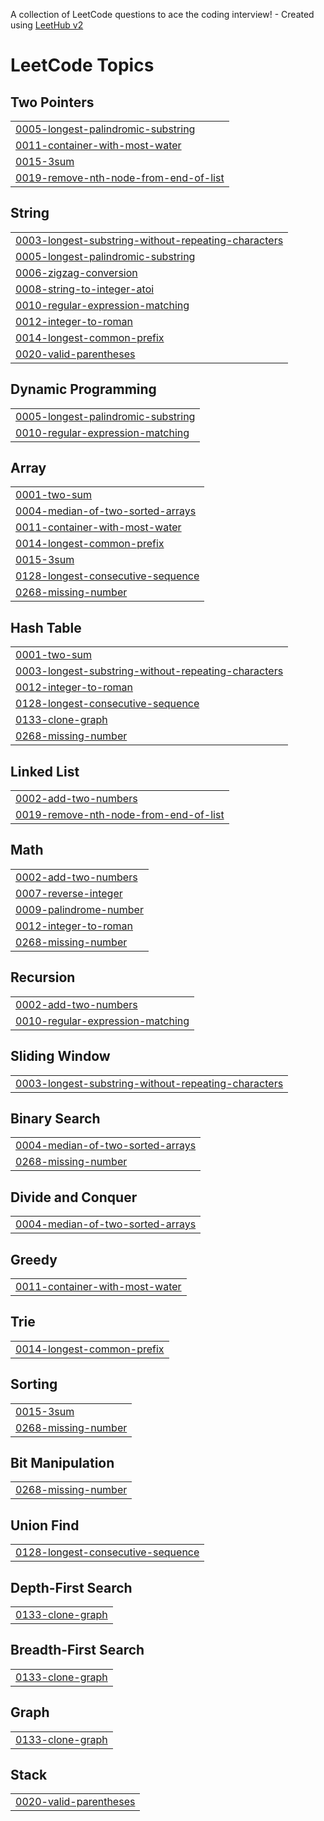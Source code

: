 A collection of LeetCode questions to ace the coding interview! - Created using [LeetHub v2](https://github.com/arunbhardwaj/LeetHub-2.0)
<!---LeetCode Topics Start-->
# LeetCode Topics
## Two Pointers
|  |
| ------- |
| [0005-longest-palindromic-substring](https://github.com/Perumal215/leetcodeproblems/tree/master/0005-longest-palindromic-substring) |
| [0011-container-with-most-water](https://github.com/Perumal215/leetcodeproblems/tree/master/0011-container-with-most-water) |
| [0015-3sum](https://github.com/Perumal215/leetcodeproblems/tree/master/0015-3sum) |
| [0019-remove-nth-node-from-end-of-list](https://github.com/Perumal215/leetcodeproblems/tree/master/0019-remove-nth-node-from-end-of-list) |
## String
|  |
| ------- |
| [0003-longest-substring-without-repeating-characters](https://github.com/Perumal215/leetcodeproblems/tree/master/0003-longest-substring-without-repeating-characters) |
| [0005-longest-palindromic-substring](https://github.com/Perumal215/leetcodeproblems/tree/master/0005-longest-palindromic-substring) |
| [0006-zigzag-conversion](https://github.com/Perumal215/leetcodeproblems/tree/master/0006-zigzag-conversion) |
| [0008-string-to-integer-atoi](https://github.com/Perumal215/leetcodeproblems/tree/master/0008-string-to-integer-atoi) |
| [0010-regular-expression-matching](https://github.com/Perumal215/leetcodeproblems/tree/master/0010-regular-expression-matching) |
| [0012-integer-to-roman](https://github.com/Perumal215/leetcodeproblems/tree/master/0012-integer-to-roman) |
| [0014-longest-common-prefix](https://github.com/Perumal215/leetcodeproblems/tree/master/0014-longest-common-prefix) |
| [0020-valid-parentheses](https://github.com/Perumal215/leetcodeproblems/tree/master/0020-valid-parentheses) |
## Dynamic Programming
|  |
| ------- |
| [0005-longest-palindromic-substring](https://github.com/Perumal215/leetcodeproblems/tree/master/0005-longest-palindromic-substring) |
| [0010-regular-expression-matching](https://github.com/Perumal215/leetcodeproblems/tree/master/0010-regular-expression-matching) |
## Array
|  |
| ------- |
| [0001-two-sum](https://github.com/Perumal215/leetcodeproblems/tree/master/0001-two-sum) |
| [0004-median-of-two-sorted-arrays](https://github.com/Perumal215/leetcodeproblems/tree/master/0004-median-of-two-sorted-arrays) |
| [0011-container-with-most-water](https://github.com/Perumal215/leetcodeproblems/tree/master/0011-container-with-most-water) |
| [0014-longest-common-prefix](https://github.com/Perumal215/leetcodeproblems/tree/master/0014-longest-common-prefix) |
| [0015-3sum](https://github.com/Perumal215/leetcodeproblems/tree/master/0015-3sum) |
| [0128-longest-consecutive-sequence](https://github.com/Perumal215/leetcodeproblems/tree/master/0128-longest-consecutive-sequence) |
| [0268-missing-number](https://github.com/Perumal215/leetcodeproblems/tree/master/0268-missing-number) |
## Hash Table
|  |
| ------- |
| [0001-two-sum](https://github.com/Perumal215/leetcodeproblems/tree/master/0001-two-sum) |
| [0003-longest-substring-without-repeating-characters](https://github.com/Perumal215/leetcodeproblems/tree/master/0003-longest-substring-without-repeating-characters) |
| [0012-integer-to-roman](https://github.com/Perumal215/leetcodeproblems/tree/master/0012-integer-to-roman) |
| [0128-longest-consecutive-sequence](https://github.com/Perumal215/leetcodeproblems/tree/master/0128-longest-consecutive-sequence) |
| [0133-clone-graph](https://github.com/Perumal215/leetcodeproblems/tree/master/0133-clone-graph) |
| [0268-missing-number](https://github.com/Perumal215/leetcodeproblems/tree/master/0268-missing-number) |
## Linked List
|  |
| ------- |
| [0002-add-two-numbers](https://github.com/Perumal215/leetcodeproblems/tree/master/0002-add-two-numbers) |
| [0019-remove-nth-node-from-end-of-list](https://github.com/Perumal215/leetcodeproblems/tree/master/0019-remove-nth-node-from-end-of-list) |
## Math
|  |
| ------- |
| [0002-add-two-numbers](https://github.com/Perumal215/leetcodeproblems/tree/master/0002-add-two-numbers) |
| [0007-reverse-integer](https://github.com/Perumal215/leetcodeproblems/tree/master/0007-reverse-integer) |
| [0009-palindrome-number](https://github.com/Perumal215/leetcodeproblems/tree/master/0009-palindrome-number) |
| [0012-integer-to-roman](https://github.com/Perumal215/leetcodeproblems/tree/master/0012-integer-to-roman) |
| [0268-missing-number](https://github.com/Perumal215/leetcodeproblems/tree/master/0268-missing-number) |
## Recursion
|  |
| ------- |
| [0002-add-two-numbers](https://github.com/Perumal215/leetcodeproblems/tree/master/0002-add-two-numbers) |
| [0010-regular-expression-matching](https://github.com/Perumal215/leetcodeproblems/tree/master/0010-regular-expression-matching) |
## Sliding Window
|  |
| ------- |
| [0003-longest-substring-without-repeating-characters](https://github.com/Perumal215/leetcodeproblems/tree/master/0003-longest-substring-without-repeating-characters) |
## Binary Search
|  |
| ------- |
| [0004-median-of-two-sorted-arrays](https://github.com/Perumal215/leetcodeproblems/tree/master/0004-median-of-two-sorted-arrays) |
| [0268-missing-number](https://github.com/Perumal215/leetcodeproblems/tree/master/0268-missing-number) |
## Divide and Conquer
|  |
| ------- |
| [0004-median-of-two-sorted-arrays](https://github.com/Perumal215/leetcodeproblems/tree/master/0004-median-of-two-sorted-arrays) |
## Greedy
|  |
| ------- |
| [0011-container-with-most-water](https://github.com/Perumal215/leetcodeproblems/tree/master/0011-container-with-most-water) |
## Trie
|  |
| ------- |
| [0014-longest-common-prefix](https://github.com/Perumal215/leetcodeproblems/tree/master/0014-longest-common-prefix) |
## Sorting
|  |
| ------- |
| [0015-3sum](https://github.com/Perumal215/leetcodeproblems/tree/master/0015-3sum) |
| [0268-missing-number](https://github.com/Perumal215/leetcodeproblems/tree/master/0268-missing-number) |
## Bit Manipulation
|  |
| ------- |
| [0268-missing-number](https://github.com/Perumal215/leetcodeproblems/tree/master/0268-missing-number) |
## Union Find
|  |
| ------- |
| [0128-longest-consecutive-sequence](https://github.com/Perumal215/leetcodeproblems/tree/master/0128-longest-consecutive-sequence) |
## Depth-First Search
|  |
| ------- |
| [0133-clone-graph](https://github.com/Perumal215/leetcodeproblems/tree/master/0133-clone-graph) |
## Breadth-First Search
|  |
| ------- |
| [0133-clone-graph](https://github.com/Perumal215/leetcodeproblems/tree/master/0133-clone-graph) |
## Graph
|  |
| ------- |
| [0133-clone-graph](https://github.com/Perumal215/leetcodeproblems/tree/master/0133-clone-graph) |
## Stack
|  |
| ------- |
| [0020-valid-parentheses](https://github.com/Perumal215/leetcodeproblems/tree/master/0020-valid-parentheses) |
<!---LeetCode Topics End-->